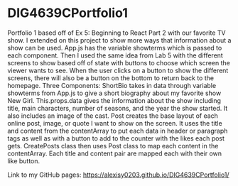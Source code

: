 # DIG4639CPortfolio1
Portfolio 1 based off of Ex 5: Beginning to React Part 2 with our favorite TV show. I extended on this project to show more ways that information about a show can be used.
App.js has the variable showterms which is passed to each component. Then I used the same idea from Lab 5 with the different screens to show based off of state with buttons to choose
which screen the viewer wants to see. When the user clicks on a button to show the different screens, there will also be a button on the bottom to return back to the homepage.
Three Components:
ShortBio takes in data through variable showterms from App.js to give a short biography about my favorite show New Girl. This.props.data gives the information about the show including
title, main characters, number of seasons, and the year the show started. It also includes an image of the cast.
Post creates the base layout of each online post, image, or quote I want to show on the screen. It uses the title and content from the contentArray to put each data in header or paragraph
tags as well as with a button to add to the counter with the likes each post gets.
CreatePosts class then uses Post class to map each content in the contentArray. Each title and content pair are mapped each with their own like button.

Link to my GitHub pages: https://alexisy0203.github.io/DIG4639CPortfolio1/

